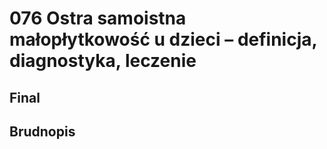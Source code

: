 # 076 Ostra samoistna małopłytkowość u dzieci – definicja, diagnostyka, leczenie

## Final

## Brudnopis


